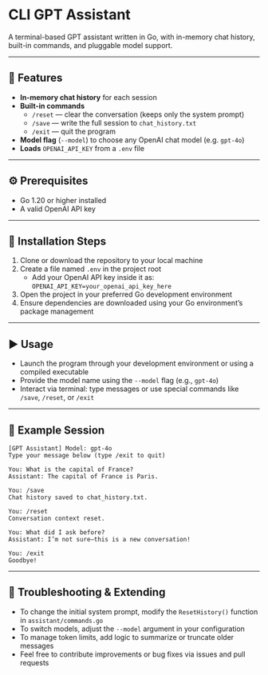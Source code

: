 # CLI GPT Assistant

A terminal-based GPT assistant written in Go, with in-memory chat history, built-in commands, and pluggable model support.

---

## 📝 Features

- **In-memory chat history** for each session  
- **Built-in commands**  
  - `/reset` — clear the conversation (keeps only the system prompt)  
  - `/save`  — write the full session to `chat_history.txt`  
  - `/exit`  — quit the program  
- **Model flag** (`--model`) to choose any OpenAI chat model (e.g. `gpt-4o`)  
- **Loads** `OPENAI_API_KEY` from a `.env` file  

---

## ⚙️ Prerequisites

- Go 1.20 or higher installed  
- A valid OpenAI API key  

---

## 🚀 Installation Steps

1. Clone or download the repository to your local machine  
2. Create a file named `.env` in the project root  
   - Add your OpenAI API key inside it as:  
     `OPENAI_API_KEY=your_openai_api_key_here`  
3. Open the project in your preferred Go development environment  
4. Ensure dependencies are downloaded using your Go environment’s package management

---

## ▶️ Usage

- Launch the program through your development environment or using a compiled executable  
- Provide the model name using the `--model` flag (e.g., `gpt-4o`)  
- Interact via terminal: type messages or use special commands like `/save`, `/reset`, or `/exit`  

---

## 📖 Example Session

```
[GPT Assistant] Model: gpt-4o
Type your message below (type /exit to quit)

You: What is the capital of France?
Assistant: The capital of France is Paris.

You: /save
Chat history saved to chat_history.txt.

You: /reset
Conversation context reset.

You: What did I ask before?
Assistant: I’m not sure—this is a new conversation!

You: /exit
Goodbye!
```


---

## 🔧 Troubleshooting & Extending

- To change the initial system prompt, modify the `ResetHistory()` function in `assistant/commands.go`  
- To switch models, adjust the `--model` argument in your configuration  
- To manage token limits, add logic to summarize or truncate older messages  
- Feel free to contribute improvements or bug fixes via issues and pull requests  
